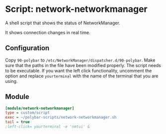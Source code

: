 # Script: network-networkmanager

A shell script that shows the status of NetworkManager.

It shows connection changes in real time.


## Configuration

Copy `90-polybar` to `/etc/NetworkManager/dispatcher.d/90-polybar`. Make sure that the paths in the file have been modified properly. The script needs to be executable.
If you want the left click functionality, uncomment the option and replace `yourterminal` with the name of the terminal that you are using.


## Module

```ini
[module/network-networkmanager]
type = custom/script
exec = ~/polybar-scripts/network-networkmanager.sh
tail = true
;left-click= yourterminal -e 'nmtui' & 
```
